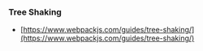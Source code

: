 ### **Tree Shaking**

- [https://www.webpackjs.com/guides/tree-shaking/](https://www.webpackjs.com/guides/tree-shaking/)